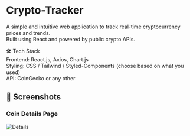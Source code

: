 # Crypto-Tracker
A simple and intuitive web application to track real-time cryptocurrency prices and trends. <br>
Built using React and powered by public crypto APIs.

🛠 Tech Stack<br>
Frontend: React.js, Axios, Chart.js<br>
Styling: CSS / Tailwind / Styled-Components (choose based on what you used)<br>
API: CoinGecko or any other

## 📸 Screenshots

### Coin Details Page

![Details](./output.png)

